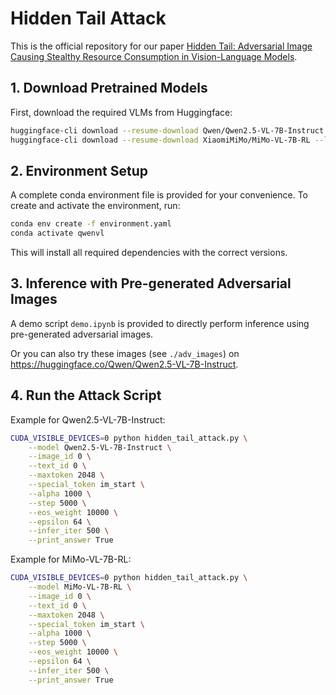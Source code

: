 # Hidden Tail Attack

This is the official repository for our paper [Hidden Tail: Adversarial Image Causing Stealthy Resource Consumption in Vision-Language Models]().

## 1. Download Pretrained Models

First, download the required VLMs from Huggingface:

```bash
huggingface-cli download --resume-download Qwen/Qwen2.5-VL-7B-Instruct --local-dir ./LLMs/Qwen2.5-VL-7B-Instruct
huggingface-cli download --resume-download XiaomiMiMo/MiMo-VL-7B-RL --local-dir ./LLMs/MiMo-VL-7B-RL
```

## 2. Environment Setup

A complete conda environment file is provided for your convenience. To create and activate the environment, run:

```bash
conda env create -f environment.yaml
conda activate qwenvl
```

This will install all required dependencies with the correct versions.

## 3. Inference with Pre-generated Adversarial Images

A demo script `demo.ipynb` is provided to directly perform inference using pre-generated adversarial images. 

Or you can also try these images (see `./adv_images`) on https://huggingface.co/Qwen/Qwen2.5-VL-7B-Instruct.


## 4. Run the Attack Script

Example for Qwen2.5-VL-7B-Instruct:

```bash
CUDA_VISIBLE_DEVICES=0 python hidden_tail_attack.py \
    --model Qwen2.5-VL-7B-Instruct \
    --image_id 0 \
    --text_id 0 \
    --maxtoken 2048 \
    --special_token im_start \
    --alpha 1000 \
    --step 5000 \
    --eos_weight 10000 \
    --epsilon 64 \
    --infer_iter 500 \
    --print_answer True
```

Example for MiMo-VL-7B-RL:

```bash
CUDA_VISIBLE_DEVICES=0 python hidden_tail_attack.py \
    --model MiMo-VL-7B-RL \
    --image_id 0 \
    --text_id 0 \
    --maxtoken 2048 \
    --special_token im_start \
    --alpha 1000 \
    --step 5000 \
    --eos_weight 10000 \
    --epsilon 64 \
    --infer_iter 500 \
    --print_answer True
```

